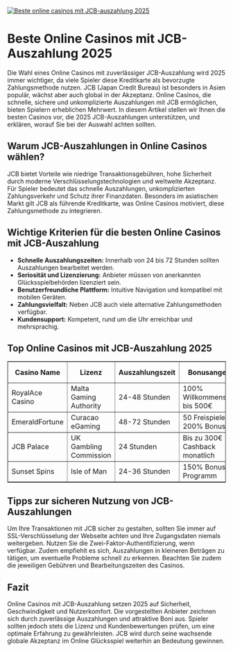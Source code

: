 [![Beste online casinos mit JCB-auszahlung 2025](https://123-caf.pages.dev/gitsignup.png)](https://vrmoo.ru/Bt82HjjY)

<h1>Beste Online Casinos mit JCB-Auszahlung 2025</h1> <p>Die Wahl eines Online Casinos mit zuverlässiger JCB-Auszahlung wird 2025 immer wichtiger, da viele Spieler diese Kreditkarte als bevorzugte Zahlungsmethode nutzen. JCB (Japan Credit Bureau) ist besonders in Asien populär, wächst aber auch global in der Akzeptanz. Online Casinos, die schnelle, sichere und unkomplizierte Auszahlungen mit JCB ermöglichen, bieten Spielern erheblichen Mehrwert. In diesem Artikel stellen wir Ihnen die besten Casinos vor, die 2025 JCB-Auszahlungen unterstützen, und erklären, worauf Sie bei der Auswahl achten sollten.</p>  <h2>Warum JCB-Auszahlungen in Online Casinos wählen?</h2> <p>JCB bietet Vorteile wie niedrige Transaktionsgebühren, hohe Sicherheit durch moderne Verschlüsselungstechnologien und weltweite Akzeptanz. Für Spieler bedeutet das schnelle Auszahlungen, unkomplizierten Zahlungsverkehr und Schutz ihrer Finanzdaten. Besonders im asiatischen Markt gilt JCB als führende Kreditkarte, was Online Casinos motiviert, diese Zahlungsmethode zu integrieren.</p>  <h2>Wichtige Kriterien für die besten Online Casinos mit JCB-Auszahlung</h2> <ul>   <li><strong>Schnelle Auszahlungszeiten:</strong> Innerhalb von 24 bis 72 Stunden sollten Auszahlungen bearbeitet werden.</li>   <li><strong>Seriosität und Lizenzierung:</strong> Anbieter müssen von anerkannten Glücksspielbehörden lizenziert sein.</li>   <li><strong>Benutzerfreundliche Plattform:</strong> Intuitive Navigation und kompatibel mit mobilen Geräten.</li>   <li><strong>Zahlungsvielfalt:</strong> Neben JCB auch viele alternative Zahlungsmethoden verfügbar.</li>   <li><strong>Kundensupport:</strong> Kompetent, rund um die Uhr erreichbar und mehrsprachig.</li> </ul>  <h2>Top Online Casinos mit JCB-Auszahlung 2025</h2> <table border="1" cellpadding="8" cellspacing="0">   <thead>     <tr>       <th>Casino Name</th>       <th>Lizenz</th>       <th>Auszahlungszeit</th>       <th>Bonusangebote</th>       <th>Mobile Version</th>     </tr>   </thead>   <tbody>     <tr>       <td>RoyalAce Casino</td>       <td>Malta Gaming Authority</td>       <td>24-48 Stunden</td>       <td>100% Willkommensbonus bis 500€</td>       <td>Ja</td>     </tr>     <tr>       <td>EmeraldFortune</td>       <td>Curacao eGaming</td>       <td>48-72 Stunden</td>       <td>50 Freispiele + 200% Bonus</td>       <td>Ja</td>     </tr>     <tr>       <td>JCB Palace</td>       <td>UK Gambling Commission</td>       <td>24 Stunden</td>       <td>Bis zu 300€ Cashback monatlich</td>       <td>Ja</td>     </tr>     <tr>       <td>Sunset Spins</td>       <td>Isle of Man</td>       <td>24-36 Stunden</td>       <td>150% Bonus + VIP Programm</td>       <td>Ja</td>     </tr>   </tbody> </table>  <h2>Tipps zur sicheren Nutzung von JCB-Auszahlungen</h2> <p>Um Ihre Transaktionen mit JCB sicher zu gestalten, sollten Sie immer auf SSL-Verschlüsselung der Webseite achten und Ihre Zugangsdaten niemals weitergeben. Nutzen Sie die Zwei-Faktor-Authentifizierung, wenn verfügbar. Zudem empfiehlt es sich, Auszahlungen in kleineren Beträgen zu tätigen, um eventuelle Probleme schnell zu erkennen. Beachten Sie zudem die jeweiligen Gebühren und Bearbeitungszeiten des Casinos.</p>  <h2>Fazit</h2> <p>Online Casinos mit JCB-Auszahlung setzen 2025 auf Sicherheit, Geschwindigkeit und Nutzerkomfort. Die vorgestellten Anbieter zeichnen sich durch zuverlässige Auszahlungen und attraktive Boni aus. Spieler sollten jedoch stets die Lizenz und Kundenbewertungen prüfen, um eine optimale Erfahrung zu gewährleisten. JCB wird durch seine wachsende globale Akzeptanz im Online Glücksspiel weiterhin an Bedeutung gewinnen.</p>